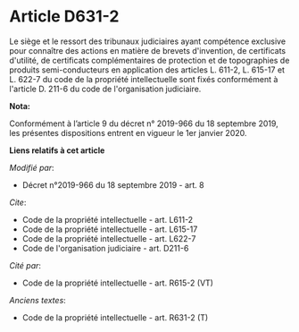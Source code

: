 # Article D631-2

Le siège et le ressort des   tribunaux judiciaires ayant compétence exclusive pour connaître des actions en matière de
brevets d'invention, de certificats d'utilité, de certificats complémentaires de protection et de topographies de produits
semi-conducteurs en application des articles L. 611-2, L. 615-17 et L. 622-7 du code de la propriété intellectuelle sont
fixés conformément à l'article D. 211-6 du code de l'organisation judiciaire.

**Nota:**

Conformément à l’article 9 du décret n° 2019-966 du 18 septembre 2019, les présentes dispositions entrent en vigueur le 1er
janvier 2020.

**Liens relatifs à cet article**

_Modifié par_:

  - Décret n°2019-966 du 18 septembre 2019 - art. 8

_Cite_:

  - Code de la propriété intellectuelle - art. L611-2
  - Code de la propriété intellectuelle - art. L615-17
  - Code de la propriété intellectuelle - art. L622-7
  - Code de l'organisation judiciaire - art. D211-6

_Cité par_:

  - Code de la propriété intellectuelle - art. R615-2 (VT)

_Anciens textes_:

  - Code de la propriété intellectuelle - art. R631-2 (T)
